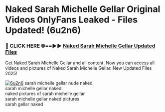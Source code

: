 # Naked Sarah Michelle Gellar Original Videos 0nlyFans Leaked - Files Updated! (6u2n6)

<h3>🔴 CLICK HERE 🌐==►► <a href="https://tinyurl.com/yckcrads" rel="nofollow">Naked Sarah Michelle Gellar Updated Files</a></h3>

Get Naked Sarah Michelle Gellar and all content. Now you can access all videos and pictures of Naked Sarah Michelle Gellar. New Updated Files 2025!

[![6u2n6](https://i.imgur.com/hpKpOFt.gif)](https://tinyurl.com/yckcrads)
sarah michelle gellar nude naked<br>
sarah michelle gellar naked<br>
naked pictures of sarah michelle gellar<br>
sarah michelle gellar naked pictures<br>
sarah gellar naked